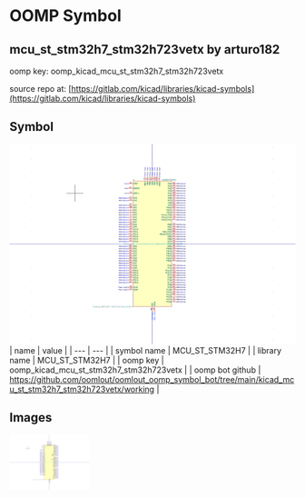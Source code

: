 # OOMP Symbol  
## mcu_st_stm32h7_stm32h723vetx  by arturo182  
  
oomp key: oomp_kicad_mcu_st_stm32h7_stm32h723vetx  
  
source repo at: [https://gitlab.com/kicad/libraries/kicad-symbols](https://gitlab.com/kicad/libraries/kicad-symbols)  
## Symbol  
  
[![working.png](working_600.png)](working.png)  
| name | value | 
| --- | --- | 
| symbol name | MCU_ST_STM32H7 | 
| library name | MCU_ST_STM32H7 | 
| oomp key | oomp_kicad_mcu_st_stm32h7_stm32h723vetx | 
| oomp bot github | https://github.com/oomlout/oomlout_oomp_symbol_bot/tree/main/kicad_mcu_st_stm32h7_stm32h723vetx/working | 
## Images  
  
[![working.png](working_140.png)](working.png)  
